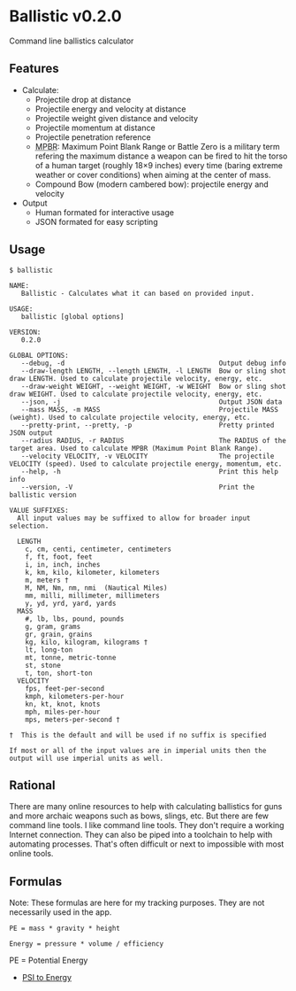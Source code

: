 Ballistic v0.2.0
================

Command line ballistics calculator


Features
--------

- Calculate:
	- Projectile drop at distance
	- Projectile energy and velocity at distance
	- Projectile weight given distance and velocity
	- Projectile momentum at distance
	- Projectile penetration reference
	- <abbr title="Maximum Point Blank Range">MPBR</abbr>: Maximum Point Blank Range or Battle Zero is a military term refering the maximum distance a weapon can be fired to hit the torso of a human target (roughly 18&times;9 inches) every time (baring extreme weather or cover conditions) when aiming at the center of mass.
	- Compound Bow (modern cambered bow): projectile energy and velocity 
- Output
	- Human formated for interactive usage
	- JSON formated for easy scripting


Usage
-----

```text
$ ballistic

NAME:
   Ballistic - Calculates what it can based on provided input.

USAGE:
   ballistic [global options]

VERSION:
   0.2.0

GLOBAL OPTIONS:
   --debug, -d                                       Output debug info
   --draw-length LENGTH, --length LENGTH, -l LENGTH  Bow or sling shot draw LENGTH. Used to calculate projectile velocity, energy, etc.
   --draw-weight WEIGHT, --weight WEIGHT, -w WEIGHT  Bow or sling shot draw WEIGHT. Used to calculate projectile velocity, energy, etc.
   --json, -j                                        Output JSON data
   --mass MASS, -m MASS                              Projectile MASS (weight). Used to calculate projectile velocity, energy, etc.
   --pretty-print, --pretty, -p                      Pretty printed JSON output
   --radius RADIUS, -r RADIUS                        The RADIUS of the target area. Used to calculate MPBR (Maximum Point Blank Range).
   --velocity VELOCITY, -v VELOCITY                  The projectile VELOCITY (speed). Used to calculate projectile energy, momentum, etc.
   --help, -h                                        Print this help info
   --version, -V                                     Print the ballistic version

VALUE SUFFIXES:
  All input values may be suffixed to allow for broader input selection.

  LENGTH
    c, cm, centi, centimeter, centimeters
    f, ft, foot, feet
    i, in, inch, inches
    k, km, kilo, kilometer, kilometers
    m, meters †
    M, NM, Nm, nm, nmi  (Nautical Miles)
    mm, milli, millimeter, millimeters
    y, yd, yrd, yard, yards
  MASS
    #, lb, lbs, pound, pounds
    g, gram, grams
    gr, grain, grains
    kg, kilo, kilogram, kilograms †
    lt, long-ton
    mt, tonne, metric-tonne
    st, stone
    t, ton, short-ton
  VELOCITY
    fps, feet-per-second
    kmph, kilometers-per-hour
    kn, kt, knot, knots
    mph, miles-per-hour
    mps, meters-per-second †

†  This is the default and will be used if no suffix is specified

If most or all of the input values are in imperial units then the output will use imperial units as well.
```


Rational
--------

There are many online resources to help with calculating ballistics for guns and more archaic weapons such as bows, slings, etc. But there are few command line tools. I like command line tools. They don't require a working Internet connection. They can also be piped into a toolchain to help with automating processes. That's often difficult or next to impossible with most online tools.



Formulas
--------

Note: These formulas are here for my tracking purposes. They are not necessarily used in the app.

```
PE = mass * gravity * height

Energy = pressure * volume / efficiency
```

PE = Potential Energy


- [PSI to Energy][]




[PSI to Energy]: https://www.physicsforums.com/threads/psi-to-kw-conversion.700882/
